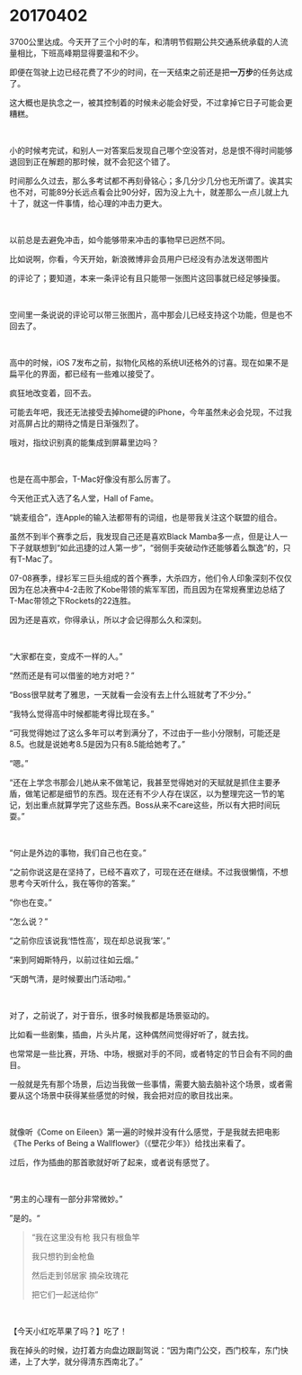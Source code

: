 # 20170402

3700公里达成。今天开了三个小时的车，和清明节假期公共交通系统承载的人流量相比，下班高峰期显得要温和不少。

即便在驾驶上边已经花费了不少的时间，在一天结束之前还是把**一万步**的任务达成了。

这大概也是执念之一，被其控制着的时候未必能会好受，不过拿掉它日子可能会更糟糕。

<br/>

小的时候考完试，和别人一对答案后发现自己哪个空没答对，总是恨不得时间能够退回到正在解题的那时候，就不会犯这个错了。

时间那么久过去，那么多考试都不再刻骨铭心；多几分少几分也无所谓了。诶其实也不对，可能89分长远点看会比90分好，因为没上九十，就差那么一点儿就上九十了，就这一件事情，给心理的冲击力更大。

<br/>

以前总是去避免冲击，如今能够带来冲击的事物早已迥然不同。

比如说啊，你看，今天开始，新浪微博非会员用户已经没有办法发送带图片

的评论了；要知道，本来一条评论有且只能带一张图片这回事就已经足够操蛋。

<br/>

空间里一条说说的评论可以带三张图片，高中那会儿已经支持这个功能，但是也不回去了。

<br/>

高中的时候，iOS 7发布之前，拟物化风格的系统UI还格外的讨喜。现在如果不是扁平化的界面，都已经有一些难以接受了。

疯狂地改变着，回不去。

可能去年吧，我还无法接受去掉home键的iPhone，今年虽然未必会兑现，不过我对高屏占比的期待之情是日渐强烈了。

哦对，指纹识别真的能集成到屏幕里边吗？

<br/>

也是在高中那会，T-Mac好像没有那么厉害了。

今天他正式入选了名人堂，Hall of Fame。

“姚麦组合”，连Apple的输入法都带有的词组，也是带我关注这个联盟的组合。

虽然不到半个赛季之后，我发现自己还是喜欢Black Mamba多一点，但是让人一下子就联想到“如此迅捷的过人第一步”，“弱侧手突破动作还能够着么飘逸”的，只有T-Mac了。

07-08赛季，绿衫军三巨头组成的首个赛季，大杀四方，他们令人印象深刻不仅仅因为在总决赛中4-2击败了Kobe带领的紫军军团，而且因为在常规赛里边总结了T-Mac带领之下Rockets的22连胜。

因为还是喜欢，你得承认，所以才会记得那么久和深刻。

<br/>

“大家都在变，变成不一样的人。”

“然而还是有可以借鉴的地方对吧？”

“Boss很早就考了雅思，一天就看一会没有去上什么班就考了不少分。”

“我特么觉得高中时候都能考得比现在多。”

“可我觉得她过了这么多年可以考到满分了，不过由于一些小分限制，可能还是8.5。也就是说她考8.5是因为只有8.5能给她考了。”

“嗯。”

“还在上学念书那会儿她从来不做笔记，我甚至觉得她对的天赋就是抓住主要矛盾，做笔记都是细节的东西。现在还有不少人存在误区，以为整理完这一节的笔记，划出重点就算学完了这些东西。Boss从来不care这些，所以有大把时间玩耍。”

<br/>

“何止是外边的事物，我们自己也在变。”

“之前你说这是在坚持了，已经不喜欢了，可现在还在继续。不过我很懒惰，不想思考今天听什么，我在等你的答案。”

“你也在变。”

“怎么说？”

“之前你应该说我‘悟性高’，现在却总说我‘笨’。”

“来到阿姆斯特丹，以前过往如云烟。”

“天朗气清，是时候要出门活动啦。”

<br/>

对了，之前说了，对于音乐，很多时候我都是场景驱动的。

比如看一些剧集，插曲，片头片尾，这种偶然间觉得好听了，就去找。

也常常是一些比赛，开场、中场，根据对手的不同，或者特定的节日会有不同的曲目。

一般就是先有那个场景，后边当我做一些事情，需要大脑去脑补这个场景，或者需要从这个场景中获得某些感觉的时候，我会把对应的歌目找出来。

<br/>

就像听《Come on Eileen》第一遍的时候并没有什么感觉，于是我就去把电影《The Perks of Being a Wallflower》（《壁花少年》）给找出来看了。

过后，作为插曲的那首歌就好听了起来，或者说有感觉了。

<br/>

“男主的心理有一部分非常微妙。”

”是的。“

> “我在这里没有枪 我只有根鱼竿 
>
> 我只想钓到金枪鱼 
>
> 然后走到邻居家 摘朵玫瑰花 
>
> 把它们一起送给你”

<br/>

【今天小红吃苹果了吗？】吃了！

我在掉头的时候，边打着方向盘边跟副驾说：“因为南门公交，西门校车，东门快递，上了大学，就分得清东西南北了。”